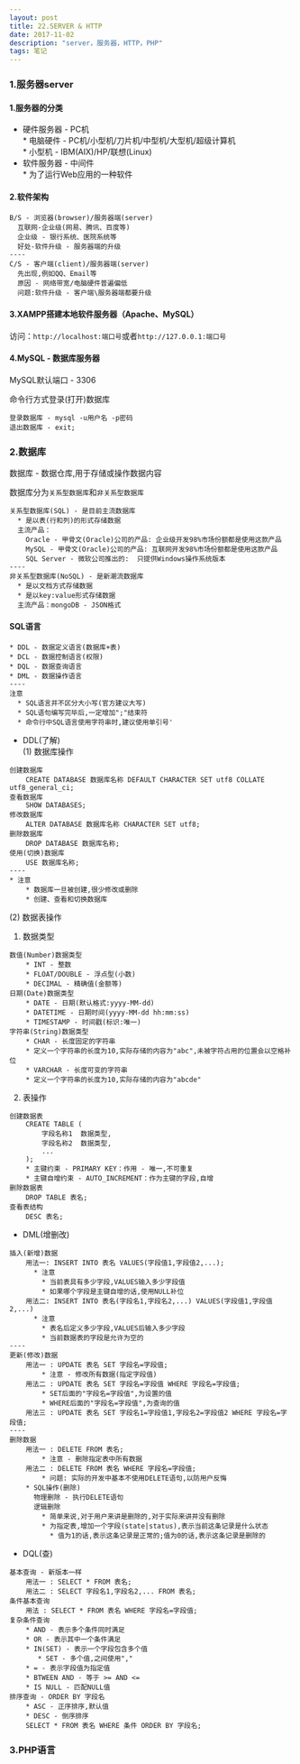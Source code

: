 ```yaml
---
layout: post
title: 22.SERVER & HTTP
date: 2017-11-02
description: "server，服务器，HTTP，PHP"
tags: 笔记   
---
```


### 1.服务器server
#### 1.服务器的分类

- 硬件服务器 - PC机<br>
       * 电脑硬件 - PC机/小型机/刀片机/中型机/大型机/超级计算机<br>
       * 小型机 - IBM(AIX)/HP/联想(Linux)
- 软件服务器 - 中间件<br>
       * 为了运行Web应用的一种软件

#### 2.软件架构
```
B/S - 浏览器(browser)/服务器端(server)
  互联网-企业级(网易、腾讯、百度等)
  企业级 - 银行系统、医院系统等
  好处-软件升级 - 服务器端的升级
----
C/S - 客户端(client)/服务器端(server)
  先出现,例如QQ、Email等
  原因 - 网络带宽/电脑硬件普遍偏低
  问题:软件升级 - 客户端\服务器端都要升级
```

#### 3.XAMPP搭建本地软件服务器（Apache、MySQL）

访问：`http://localhost:端口号`或者`http://127.0.0.1:端口号`

#### 4.MySQL - 数据库服务器

MySQL默认端口 - 3306

命令行方式登录(打开)数据库
```
登录数据库 - mysql -u用户名 -p密码
退出数据库 - exit;
```

### 2.数据库
数据库 - 数据仓库,用于存储或操作数据内容

数据库分为`关系型数据库`和`非关系型数据库`
```
关系型数据库(SQL) - 是目前主流数据库
  * 是以表(行和列)的形式存储数据
  主流产品：
    Oracle - 甲骨文(Oracle)公司的产品: 企业级开发98%市场份额都是使用这款产品
    MySQL - 甲骨文(Oracle)公司的产品: 互联网开发98%市场份额都是使用这款产品
    SQL Server - 微软公司推出的:  只提供Windows操作系统版本
----
非关系型数据库(NoSQL) - 是新潮流数据库
  * 是以文档方式存储数据
  * 是以key:value形式存储数据
  主流产品：mongoDB - JSON格式
```

#### SQL语言
```
* DDL - 数据定义语言(数据库+表)
* DCL - 数据控制语言(权限)
* DQL - 数据查询语言
* DML - 数据操作语言
----
注意
  * SQL语言并不区分大小写(官方建议大写)
  * SQL语句编写完毕后,一定增加";"结束符
  * 命令行中SQL语言使用字符串时,建议使用单引号'
```
- DDL(了解)<br>
(1) 数据库操作

```
创建数据库
    CREATE DATABASE 数据库名称 DEFAULT CHARACTER SET utf8 COLLATE utf8_general_ci;
查看数据库
    SHOW DATABASES;
修改数据库
    ALTER DATABASE 数据库名称 CHARACTER SET utf8;
删除数据库
    DROP DATABASE 数据库名称;
使用(切换)数据库
    USE 数据库名称;
----
* 注意
    * 数据库一旦被创建,很少修改或删除
    * 创建、查看和切换数据库
```
(2) 数据表操作

1) 数据类型
```
数值(Number)数据类型
    * INT - 整数
    * FLOAT/DOUBLE - 浮点型(小数)
    * DECIMAL - 精确值(金额等)
日期(Date)数据类型
    * DATE - 日期(默认格式:yyyy-MM-dd)
    * DATETIME - 日期时间(yyyy-MM-dd hh:mm:ss)
    * TIMESTAMP - 时间戳(标识:唯一)
字符串(String)数据类型
    * CHAR - 长度固定的字符串
    * 定义一个字符串的长度为10,实际存储的内容为"abc",未被字符占用的位置会以空格补位
    * VARCHAR - 长度可变的字符串
    * 定义一个字符串的长度为10,实际存储的内容为"abcde"
```
2) 表操作
```
创建数据表
    CREATE TABLE (
        字段名称1  数据类型,
        字段名称2  数据类型,
        ...
    );
    * 主键约束 - PRIMARY KEY：作用 - 唯一,不可重复
    * 主键自增约束 - AUTO_INCREMENT：作为主键的字段,自增
删除数据表
    DROP TABLE 表名;
查看表结构
    DESC 表名;
```

- DML(增删改)<br>
```
插入(新增)数据
    用法一: INSERT INTO 表名 VALUES(字段值1,字段值2,...);
      * 注意
	    * 当前表具有多少字段,VALUES输入多少字段值
	    * 如果哪个字段是主键自增的话,使用NULL补位
    用法二: INSERT INTO 表名(字段名1,字段名2,...) VALUES(字段值1,字段值2,...)
      * 注意
	    * 表名后定义多少字段,VALUES后输入多少字段
	    * 当前数据表的字段是允许为空的
----
更新(修改)数据
    用法一 : UPDATE 表名 SET 字段名=字段值;
        * 注意 - 修改所有数据(指定字段值)
    用法二 : UPDATE 表名 SET 字段名=字段值 WHERE 字段名=字段值;
	    * SET后面的"字段名=字段值",为设置的值
	    * WHERE后面的"字段名=字段值",为查询的值
    用法三 : UPDATE 表名 SET 字段名1=字段值1,字段名2=字段值2 WHERE 字段名=字段值;
----
删除数据
    用法一 : DELETE FROM 表名;
        * 注意 - 删除指定表中所有数据
    用法二 : DELETE FROM 表名 WHERE 字段名=字段值;
        * 问题: 实际的开发中基本不使用DELETE语句,以防用户反悔
    * SQL操作(删除)
      物理删除 - 执行DELETE语句
      逻辑删除
        * 简单来说,对于用户来讲是删除的,对于实际来讲并没有删除
        * 为指定表,增加一个字段(state|status),表示当前这条记录是什么状态
          * 值为1的话,表示这条记录是正常的;值为0的话,表示这条记录是删除的
```
- DQL(查)<br>
```
基本查询 - 新版本一样
    用法一 : SELECT * FROM 表名;
    用法二 : SELECT 字段名1,字段名2,... FROM 表名;
条件基本查询
    用法 : SELECT * FROM 表名 WHERE 字段名=字段值;
复杂条件查询
    * AND - 表示多个条件同时满足
    * OR - 表示其中一个条件满足
    * IN(SET) - 表示一个字段包含多个值
       * SET - 多个值,之间使用","
    * = - 表示字段值为指定值
    * BTWEEN AND - 等于 >= AND <=
    * IS NULL - 匹配NULL值
排序查询 - ORDER BY 字段名
    * ASC - 正序排序,默认值
    * DESC - 倒序排序
    SELECT * FROM 表名 WHERE 条件 ORDER BY 字段名;
```

### 3.PHP语言